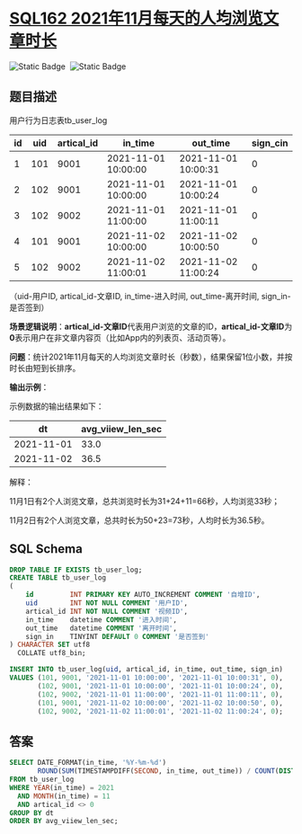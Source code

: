 # [SQL162 2021年11月每天的人均浏览文章时长](https://www.nowcoder.com/practice/8e33da493a704d3da15432e4a0b61bb3?tpId=268&tqId=2285342&ru=%2Fpractice%2F0226c7b2541c41e59c3b8aec588b09ff&qru=%2Fta%2Fsql-factory-interview%2Fquestion-ranking&sourceUrl=%2Fexam%2Foj)

<div style="display:flex;">
  <img style="margin-right: 8px;" alt="Static Badge" src="https://img.shields.io/badge/%E9%9A%BE%E5%BA%A6-%E7%AE%80%E5%8D%95-%2351b8b8?style=flat">
  <img style="margin-right: 8px;" alt="Static Badge" src="https://img.shields.io/badge/%E6%95%B0%E6%8D%AE%E5%BA%93-%23b1b3b8?style=flat">
</div>


## 题目描述

用户行为日志表tb_user_log

| id   | uid  | artical_id | in_time             | out_time            | sign_cin |
| ---- | ---- | ---------- | ------------------- | ------------------- | -------- |
| 1    | 101  | 9001       | 2021-11-01 10:00:00 | 2021-11-01 10:00:31 | 0        |
| 2    | 102  | 9001       | 2021-11-01 10:00:00 | 2021-11-01 10:00:24 | 0        |
| 3    | 102  | 9002       | 2021-11-01 11:00:00 | 2021-11-01 11:00:11 | 0        |
| 4    | 101  | 9001       | 2021-11-02 10:00:00 | 2021-11-02 10:00:50 | 0        |
| 5    | 102  | 9002       | 2021-11-02 11:00:01 | 2021-11-02 11:00:24 | 0        |

（uid-用户ID, artical_id-文章ID, in_time-进入时间, out_time-离开时间, sign_in-是否签到）

**场景逻辑说明**：**artical_id-文章ID**代表用户浏览的文章的ID，**artical_id-文章ID**为**0**表示用户在非文章内容页（比如App内的列表页、活动页等）。

**问题**：统计2021年11月每天的人均浏览文章时长（秒数），结果保留1位小数，并按时长由短到长排序。

**输出示例**：

示例数据的输出结果如下：

| dt         | avg_viiew_len_sec |
| ---------- | ----------------- |
| 2021-11-01 | 33.0              |
| 2021-11-02 | 36.5              |

解释：

11月1日有2个人浏览文章，总共浏览时长为31+24+11=66秒，人均浏览33秒；

11月2日有2个人浏览文章，总共时长为50+23=73秒，人均时长为36.5秒。

## SQL Schema

```sql
DROP TABLE IF EXISTS tb_user_log;
CREATE TABLE tb_user_log
(
    id         INT PRIMARY KEY AUTO_INCREMENT COMMENT '自增ID',
    uid        INT NOT NULL COMMENT '用户ID',
    artical_id INT NOT NULL COMMENT '视频ID',
    in_time    datetime COMMENT '进入时间',
    out_time   datetime COMMENT '离开时间',
    sign_in    TINYINT DEFAULT 0 COMMENT '是否签到'
) CHARACTER SET utf8
  COLLATE utf8_bin;

INSERT INTO tb_user_log(uid, artical_id, in_time, out_time, sign_in)
VALUES (101, 9001, '2021-11-01 10:00:00', '2021-11-01 10:00:31', 0),
       (102, 9001, '2021-11-01 10:00:00', '2021-11-01 10:00:24', 0),
       (102, 9002, '2021-11-01 11:00:00', '2021-11-01 11:00:11', 0),
       (101, 9001, '2021-11-02 10:00:00', '2021-11-02 10:00:50', 0),
       (102, 9002, '2021-11-02 11:00:01', '2021-11-02 11:00:24', 0);
```

## 答案

```sql
SELECT DATE_FORMAT(in_time, '%Y-%m-%d')                                              AS `dt`,
       ROUND(SUM(TIMESTAMPDIFF(SECOND, in_time, out_time)) / COUNT(DISTINCT uid), 1) AS `avg_viiew_len_sec`
FROM tb_user_log
WHERE YEAR(in_time) = 2021
  AND MONTH(in_time) = 11
  AND artical_id <> 0
GROUP BY dt
ORDER BY avg_viiew_len_sec;
```

